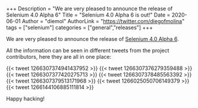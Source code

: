 +++
Description = "We are very pleased to announce the release of Selenium 4.0 Alpha 6"
Title = "Selenium 4.0 Alpha 6 is out!"
Date = 2020-06-01
Author = "diemol"
AuthorLink = "https://twitter.com/diegofmolina"
tags = ["selenium"]
categories = ["general","releases"]
+++

We are very pleased to announce the release of <a href="http://www.selenium.dev/downloads/">Selenium 4.0 Alpha 6</a>.

All the information can be seen in different tweets from the project contributors, here they are all in one place:

{{< tweet 1266307374941437952 >}}
{{< tweet 1266307376279359488 >}}
{{< tweet 1266307377420275713 >}}
{{< tweet 1266307378485563392 >}}
{{< tweet 1266307379513171968 >}}
{{< tweet 1266025050706149379 >}}
{{< tweet 1266144106885111814 >}}

Happy hacking!

